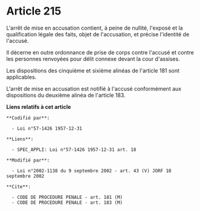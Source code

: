 # Article 215

L'arrêt de mise en accusation contient, à peine de nullité, l'exposé et la qualification légale des faits, objet de
l'accusation, et précise l'identité de l'accusé.

Il décerne en outre ordonnance de prise de corps contre l'accusé et contre les personnes renvoyées pour délit connexe devant
la cour d'assises.

Les dispositions des cinquième et sixième alinéas de l'article 181 sont applicables.

L'arrêt de mise en accusation est notifié à l'accusé conformément aux dispositions du deuxième alinéa de l'article 183.

**Liens relatifs à cet article**

	**Codifié par**:

	  - Loi n°57-1426 1957-12-31

	**Liens**:

	  - SPEC_APPLI: Loi n°57-1426 1957-12-31 art. 18

	**Modifié par**:

	  - Loi n°2002-1138 du 9 septembre 2002 - art. 43 (V) JORF 10 septembre 2002

	**Cite**:

	  - CODE DE PROCEDURE PENALE - art. 181 (M)
	  - CODE DE PROCEDURE PENALE - art. 183 (M)
